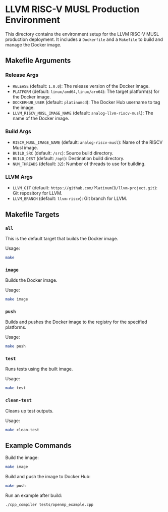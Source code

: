 # LLVM RISC-V MUSL Production Environment

This directory contains the environment setup for the LLVM RISC-V MUSL production deployment. It includes a `Dockerfile` and a `Makefile` to build and manage the Docker image.

## Makefile Arguments

### Release Args
- `RELEASE` (default: `1.0.0`): The release version of the Docker image.
- `PLATFORM` (default: `linux/amd64,linux/arm64`): The target platform(s) for the Docker image.
- `DOCKERHUB_USER` (default: `platinumcd`): The Docker Hub username to tag the image.
- `LLVM_RISCV_MUSL_IMAGE_NAME` (default: `analog-llvm-riscv-musl`): The name of the Docker image.

### Build Args
- `RISCV_MUSL_IMAGE_NAME` (default: `analog-riscv-musl`): Name of the RISCV Musl image.
- `BUILD_SRC` (default: `/src`): Source build directory.
- `BUILD_DEST` (default: `/opt`): Destination build directory.
- `NUM_THREADS` (default: `32`): Number of threads to use for building.

### LLVM Args
- `LLVM_GIT` (default: `https://github.com/PlatinumCD/llvm-project.git`): Git repository for LLVM.
- `LLVM_BRANCH` (default: `llvm-riscv`): Git branch for LLVM.

## Makefile Targets

### `all`
This is the default target that builds the Docker image.

Usage:
```bash
make
```

### `image`
Builds the Docker image.

Usage:
```bash
make image
```

### `push`
Builds and pushes the Docker image to the registry for the specified platforms.

Usage:
```bash
make push
```

### `test`
Runs tests using the built image.

Usage:
```bash
make test
```

### `clean-test`
Cleans up test outputs.

Usage:
```bash
make clean-test
```

## Example Commands

Build the image:
```bash
make image
```

Build and push the image to Docker Hub:
```bash
make push
```

Run an example after build:
```bash
./cpp_compiler tests/openmp_example.cpp
```

